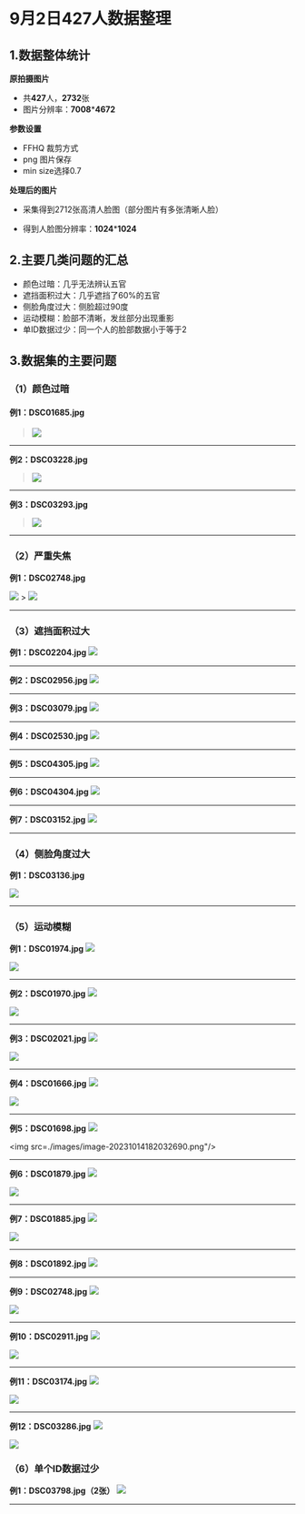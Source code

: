 # 9月2日427人数据整理

## 1.数据整体统计

**原拍摄图片**

+ 共**427**人，**2732**张
+ 图片分辨率：**7008*****4672**

**参数设置**

+ FFHQ 裁剪方式
+ png 图片保存
+ min size选择0.7

**处理后的图片**

+ 采集得到2712张高清人脸图（部分图片有多张清晰人脸）

+ 得到人脸图分辨率：**1024*****1024**

## 2.主要几类问题的汇总

+ 颜色过暗：几乎无法辨认五官
+ 遮挡面积过大：几乎遮挡了60%的五官
+ 侧脸角度过大：侧脸超过90度
+ 运动模糊：脸部不清晰，发丝部分出现重影
+ 单ID数据过少：同一个人的脸部数据小于等于2

## 3.数据集的主要问题

### （1）颜色过暗

#### **例1：DSC01685.jpg** 

> <img src="./images/image-20231014172410775.png"/>

---



**例2：DSC03228.jpg**
> <img src="./images/image-20231014173438437.png"/>

---



**例3：DSC03293.jpg**
> <img src="./images/image-20231014173526451.png"/>

---



### **（2）严重失焦**

**例1：DSC02748.jpg**

<img src="./images/image-20231014173710921.png"/>
>
<img src="./images/image-20231014173722721.png"/>

----



### **（3）遮挡面积过大**   

  **例1：DSC02204.jpg**
<img src="./images/image-20231014174017906.png"/>

---



**例2：DSC02956.jpg**
<img src="./images/image-20231014174032229.png"/>

---



**例3：DSC03079.jpg**
<img src="./images/image-20231014174041427.png"/>

---



**例4：DSC02530.jpg**
<img src="./images/image-20231014174050160.png"/>

---



**例5：DSC04305.jpg**
<img src="./images/image-20231014174058433.png"/>

---



**例6：DSC04304.jpg**
<img src="./images/image-20231014174115117.png"/>

----



**例7：DSC03152.jpg**
<img src="./images/image-20231014174127346.png"/>

---



### **（4）侧脸角度过大**

**例1：DSC03136.jpg**

<img src="./images/image-20231014180745947.png"/>

---



### **（5）运动模糊**

**例1：DSC01974.jpg**
<img src="./images/image-20231014181148594.png"/>
>
<img src="./images/image-20231014181154952.png"/>

---



 **例2：DSC01970.jpg**
<img src="./images/image-20231014181209619.png"/>
>
<img src="./images/image-20231014181213498.png"/>

---



  **例3：DSC02021.jpg**
<img src="./images/image-20231014181223340.png"/>
>
<img src="./images/image-20231014181227753.png"/>

---



**例4：DSC01666.jpg**
<img src="./images/image-20231014181541051.png"/>
>
<img src="./images/image-20231014182016425.png"/>

---



**例5：DSC01698.jpg**
<img src="./images/image-20231014182028138.png"/>
>
<img src=./images/image-20231014182032690.png"/>

---



**例6：DSC01879.jpg**
<img src="./images/image-20231014182049075.png"/>
>
<img src="./images/image-20231014182053824.png"/>

---



**例7：DSC01885.jpg**
<img src="./images/image-20231014182106059.png"/>
>
<img src="./images/image-20231014182111422.png"/>

---



**例8：DSC01892.jpg**
<img src="./images/image-20231014182121307.png"/>

---



**例9：DSC02748.jpg**
<img src="./images/image-20231014182130118.png"/>
>
<img src="./images/image-20231014182136517.png"/>

---



**例10：DSC02911.jpg**
<img src="./images/image-20231014182146274.png"/>
>
<img src="./images/image-20231014182152602.png"/>

---



**例11：DSC03174.jpg**
<img src="./images/image-20231014182243581.png"/>
>
<img src="./images/image-20231014182248412.png"/>

---



**例12：DSC03286.jpg**
<img src="./images/image-20231014182301366.png"/>
>
<img src="./images/image-20231014182305062.png"/>

### **（6）单个ID数据过少**

**例1：DSC03798.jpg（2张）**
<img src="./images/image-20231014182328479.png"/>

---

